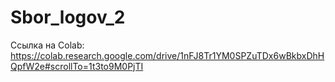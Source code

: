 # Sbor_logov_2

Ссылка на Colab:
https://colab.research.google.com/drive/1nFJ8Tr1YM0SPZuTDx6wBkbxDhHQpfW2e#scrollTo=1t3to9M0PjTI
